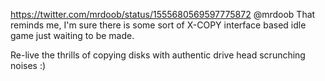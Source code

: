 https://twitter.com/mrdoob/status/1555680569597775872 @mrdoob That reminds me, I'm sure there is some sort of X-COPY interface based idle game just waiting to be made.

Re-live the thrills of copying disks with authentic drive head scrunching noises :)